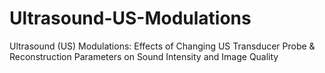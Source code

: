 # Ultrasound-US-Modulations
Ultrasound (US) Modulations: Effects of Changing US Transducer Probe &amp; Reconstruction Parameters on Sound Intensity and Image Quality
